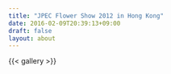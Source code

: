 ```yaml
---
title: "JPEC Flower Show 2012 in Hong Kong"
date: 2016-02-09T20:39:13+09:00
draft: false
layout: about
---
```

{{< gallery >}}
